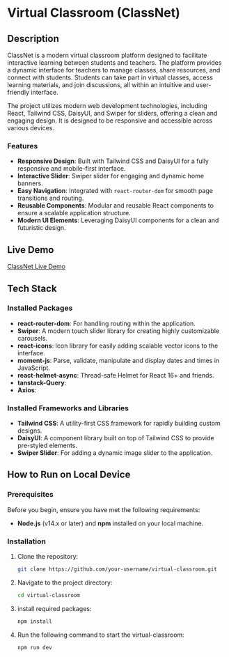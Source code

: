 # Virtual Classroom (ClassNet)

## Description
ClassNet is a modern virtual classroom platform designed to facilitate interactive learning between students and teachers. The platform provides a dynamic interface for teachers to manage classes, share resources, and connect with students. Students can take part in virtual classes, access learning materials, and join discussions, all within an intuitive and user-friendly interface.

The project utilizes modern web development technologies, including React, Tailwind CSS, DaisyUI, and Swiper for sliders, offering a clean and engaging design. It is designed to be responsive and accessible across various devices.

### Features
- **Responsive Design**: Built with Tailwind CSS and DaisyUI for a fully responsive and mobile-first interface.
- **Interactive Slider**: Swiper slider for engaging and dynamic home banners.
- **Easy Navigation**: Integrated with `react-router-dom` for smooth page transitions and routing.
- **Reusable Components**: Modular and reusable React components to ensure a scalable application structure.
- **Modern UI Elements**: Leveraging DaisyUI components for a clean and futuristic design.

## Live Demo
[ClassNet Live Demo](https://class-net.vercel.app/)

## Tech Stack

### Installed Packages
- **react-router-dom**: For handling routing within the application.
- **Swiper**: A modern touch slider library for creating highly customizable carousels.
- **react-icons**: Icon library for easily adding scalable vector icons to the interface.
- **moment-js**: Parse, validate, manipulate and display dates and times in JavaScript.
- **react-helmet-async**: Thread-safe Helmet for React 16+ and friends.
- **tanstack-Query**:
- **Axios**:

### Installed Frameworks and Libraries
- **Tailwind CSS**: A utility-first CSS framework for rapidly building custom designs.
- **DaisyUI**: A component library built on top of Tailwind CSS to provide pre-styled elements.
- **Swiper Slider**: For adding a dynamic image slider to the application.

## How to Run on Local Device

### Prerequisites
Before you begin, ensure you have met the following requirements:
- **Node.js** (v14.x or later) and **npm** installed on your local machine.

### Installation

1. Clone the repository:
   ```bash
   git clone https://github.com/your-username/virtual-classroom.git
2. Navigate to the project directory:
   ```bash
   cd virtual-classroom
3. install required packages:
   ```bash
   npm install
4. Run the following command to start the virtual-classroom:
   ```bash
   npm run dev

